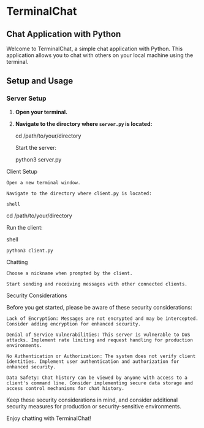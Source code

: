 # TerminalChat

## Chat Application with Python

Welcome to TerminalChat, a simple chat application with Python. This application allows you to chat with others on your local machine using the terminal.

## Setup and Usage

### Server Setup

1. **Open your terminal.**

2. **Navigate to the directory where `server.py` is located:**
   

   cd /path/to/your/directory

    Start the server:



    python3 server.py

Client Setup

    Open a new terminal window.

    Navigate to the directory where client.py is located:

    shell

cd /path/to/your/directory

Run the client:

shell

    python3 client.py

Chatting

    Choose a nickname when prompted by the client.

    Start sending and receiving messages with other connected clients.

Security Considerations

Before you get started, please be aware of these security considerations:

    Lack of Encryption: Messages are not encrypted and may be intercepted. Consider adding encryption for enhanced security.

    Denial of Service Vulnerabilities: This server is vulnerable to DoS attacks. Implement rate limiting and request handling for production environments.

    No Authentication or Authorization: The system does not verify client identities. Implement user authentication and authorization for enhanced security.

    Data Safety: Chat history can be viewed by anyone with access to a client's command line. Consider implementing secure data storage and access control mechanisms for chat history.

Keep these security considerations in mind, and consider additional security measures for production or security-sensitive environments.

Enjoy chatting with TerminalChat!

